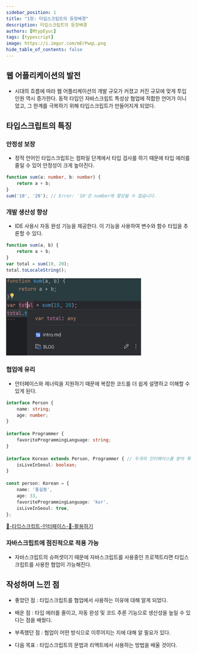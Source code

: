 ```yaml
---
sidebar_position: 1
title: "1장: 타입스크립트의 등장배경"
description: 타입스크립트의 등장배경
authors: [MtypEyuc]
tags: [typescript]
image: https://i.imgur.com/mErPwqL.png
hide_table_of_contents: false
---
```


## 웹 어플리케이션의 발전

- 시대의 흐름에 따라 웹 어플리케이션의 개발 규모가 커졌고 커진 규모에 맞게 투입 인원 역시 증가한다.
  동적 타입인 자바스크립트 특성상 협업에 적합한 언어가 이니었고, 그 한계를 극복하기 위해 타입스크립트가
  만들어지게 되었다.

## 타입스크립트의 특징
  ### 안정성 보장
- 정적 언어인 타입스크립트는 컴파일 단계에서 타입 검사를 하기 때문에 타입 에러를 줄일 수 있어 안정성이 크게 높아진다.
```typescript
function sum(a: number, b: number) {
    return a + b;
}
sum('10', '20'); // Error: '10'은 number에 할당될 수 없습니다.
```
### 개발 생산성 향상
- IDE 사용시 자동 완성 기능을 제공한다. 이 기능을 사용하여 변수와 함수 타입을 추론할 수 있다.
```typescript
function sum(a, b) {
    return a + b;
}
var total = sum(10, 20);
total.toLocaleString();
```
![](../../../static/img/우아한%20타입스크립트%20with%20리액트/20250204_224711.jpg)

### 협업에 유리
- 안터페이스와 제너릭을 지원하기 때문에 복잡한 코드를 더 쉽게 설명하고 이해할 수 있게 된다.

```typescript
interface Person {
    name: string;
    age: number;
}

interface Programmer {
    favoriteProgrammingLanguage: string;
}

interface Korean extends Person, Programmer { // 두개의 인터페이스를 받아 확장
    isLiveInSeoul: boolean;
}

const person: Korean = {
    name: '홍길동',
    age: 33,
    favoriteProgrammingLanguage: 'kor',
    isLiveInSeoul: true,
};
```
[📘-타입스크립트-인터페이스-💯-활용하기](https://inpa.tistory.com/entry/TS-%F0%9F%93%98-%ED%83%80%EC%9E%85%EC%8A%A4%ED%81%AC%EB%A6%BD%ED%8A%B8-%EC%9D%B8%ED%84%B0%ED%8E%98%EC%9D%B4%EC%8A%A4-%F0%9F%92%AF-%ED%99%9C%EC%9A%A9%ED%95%98%EA%B8%B0)

### 자바스크립트에 점진적으로 적용 가능
- 자바스크립트의 슈퍼셋이기 때문에 자바스크립트를 사용중인 프로젝트라면 타입스크립트를 사용한 협업이 가능해진다.

## 작성하며 느낀 점
- 좋았던 점 : 타입스크립트를 협업에서 사용하는 이유에 대해 알게 되었다.


- 배운 점 : 타입 에러를 줄이고, 자동 완성 및 코드 추론 기능으로 생산성을 높일 수 있다는 점을 배웠다.


- 부족했던 점 : 협업이 어떤 방식으로 이루어지는 지에 대해 알 필요가 있다.


- 다음 목표 : 타입스크립트의 문법과 리액트에서 사용하는 방법을 배울 것이다.
